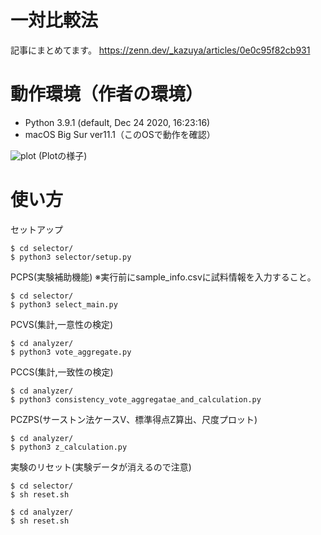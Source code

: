 # 一対比較法

記事にまとめてます。
https://zenn.dev/_kazuya/articles/0e0c95f82cb931

# 動作環境（作者の環境）

+ Python 3.9.1 (default, Dec 24 2020, 16:23:16)  
+ macOS Big Sur ver11.1（このOSで動作を確認）  

![plot](https://user-images.githubusercontent.com/15680172/104689637-35fc8180-5746-11eb-9cea-17d1be9a5cc0.gif)
(Plotの様子)

# 使い方

セットアップ

```
$ cd selector/
$ python3 selector/setup.py
```

PCPS(実験補助機能)
※実行前にsample_info.csvに試料情報を入力すること。

```
$ cd selector/
$ python3 select_main.py
```

PCVS(集計,一意性の検定)

```
$ cd analyzer/
$ python3 vote_aggregate.py
```

PCCS(集計,一致性の検定)

```
$ cd analyzer/
$ python3 consistency_vote_aggregatae_and_calculation.py
```

PCZPS(サーストン法ケースV、標準得点Z算出、尺度プロット)

```
$ cd analyzer/
$ python3 z_calculation.py
```

実験のリセット(実験データが消えるので注意)

```
$ cd selector/
$ sh reset.sh

$ cd analyzer/
$ sh reset.sh
```

